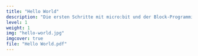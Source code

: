 ```yaml
---
title: "Hello World"
description: "Die ersten Schritte mit micro:bit und der Block-Programmierung beginnen immer mit \"Hello World\". Die aktuellste Anleitung findest Du immer im Internet auf der Originalseite microbit.org."
level: 1
weight: 1
img: "hello-world.jpg"
imgcover: true
file: "Hello World.pdf"
---
```




